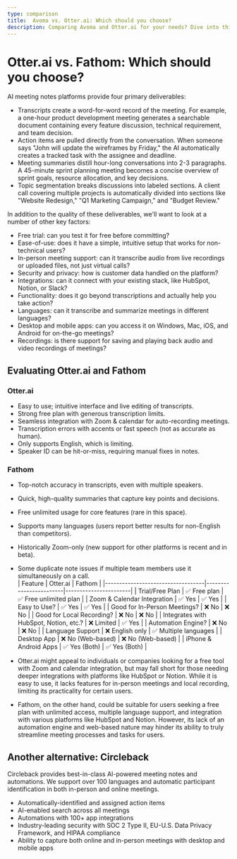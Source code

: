 ```yaml
---
type: comparison
title:  Avoma vs. Otter.ai: Which should you choose?
description: Comparing Avoma and Otter.ai for your needs? Dive into this article to evaluate both tools and discover an alternative, Circleback.
---
```


# Otter.ai vs. Fathom: Which should you choose?  
AI meeting notes platforms provide four primary deliverables:  
  
* Transcripts create a word-for-word record of the meeting. For example, a one-hour product development meeting generates a searchable document containing every feature discussion, technical requirement, and team decision.  
* Action items are pulled directly from the conversation. When someone says "John will update the wireframes by Friday," the AI automatically creates a tracked task with the assignee and deadline.  
* Meeting summaries distill hour-long conversations into 2-3 paragraphs. A 45-minute sprint planning meeting becomes a concise overview of sprint goals, resource allocation, and key decisions.  
* Topic segmentation breaks discussions into labeled sections. A client call covering multiple projects is automatically divided into sections like "Website Redesign," "Q1 Marketing Campaign," and "Budget Review."  
  
In addition to the quality of these deliverables, we'll want to look at a number of other key factors:  
  
* Free trial: can you test it for free before committing?  
* Ease-of-use: does it have a simple, intuitive setup that works for non-technical users?  
* In-person meeting support: can it transcribe audio from live recordings or uploaded files, not just virtual calls?  
* Security and privacy: how is customer data handled on the platform?  
* Integrations: can it connect with your existing stack, like HubSpot, Notion, or Slack?  
* Functionality: does it go beyond transcriptions and actually help you take action?  
* Languages: can it transcribe and summarize meetings in different languages?  
* Desktop and mobile apps: can you access it on Windows, Mac, iOS, and Android for on-the-go meetings?  
* Recordings: is there support for saving and playing back audio and video recordings of meetings?    
## Evaluating Otter.ai and Fathom  
### Otter.ai
- Easy to use; intuitive interface and live editing of transcripts.
- Strong free plan with generous transcription limits.
- Seamless integration with Zoom & calendar for auto-recording meetings.
- Transcription errors with accents or fast speech (not as accurate as human).
- Only supports English, which is limiting.
- Speaker ID can be hit-or-miss, requiring manual fixes in notes.

### Fathom
- Top-notch accuracy in transcripts, even with multiple speakers.
- Quick, high-quality summaries that capture key points and decisions.
- Free unlimited usage for core features (rare in this space).
- Supports many languages (users report better results for non-English than competitors).
- Historically Zoom-only (new support for other platforms is recent and in beta).
- Some duplicate note issues if multiple team members use it simultaneously on a call.  
| Feature                           | Otter.ai               | Fathom                |
|-----------------------------------|------------------------|-----------------------|
| Trial/Free Plan                   | ✅ Free plan            | ✅ Free unlimited plan |
| Zoom & Calendar Integration       | ✅ Yes                  | ✅ Yes                 |
| Easy to Use?                      | ✅ Yes                  | ✅ Yes                 |
| Good for In-Person Meetings?      | ❌ No                   | ❌ No                  |
| Good for Local Recording?         | ❌ No                   | ❌ No                  |
| Integrates with HubSpot, Notion, etc.? | ❌ Limited          | ✅ Yes                 |
| Automation Engine?                | ❌ No                   | ❌ No                  |
| Language Support                  | ❌ English only         | ✅ Multiple languages |
| Desktop App                       | ❌ No (Web-based)       | ❌ No (Web-based)      |
| iPhone & Android Apps             | ✅ Yes (Both)           | ✅ Yes (Both)          |  
- Otter.ai might appeal to individuals or companies looking for a free tool with Zoom and calendar integration, but may fall short for those needing deeper integrations with platforms like HubSpot or Notion. While it is easy to use, it lacks features for in-person meetings and local recording, limiting its practicality for certain users.

- Fathom, on the other hand, could be suitable for users seeking a free plan with unlimited access, multiple language support, and integration with various platforms like HubSpot and Notion. However, its lack of an automation engine and web-based nature may hinder its ability to truly streamline meeting processes and tasks for users.  
## Another alternative: Circleback  
Circleback provides best-in-class AI-powered meeting notes and automations. We support over 100 languages and automatic participant identification in both in-person and online meetings.  
  
* Automatically-identified and assigned action items  
* AI-enabled search across all meetings  
* Automations with 100+ app integrations  
* Industry-leading security with SOC 2 Type II, EU-U.S. Data Privacy Framework, and HIPAA compliance  
* Ability to capture both online and in-person meetings with desktop and mobile apps  